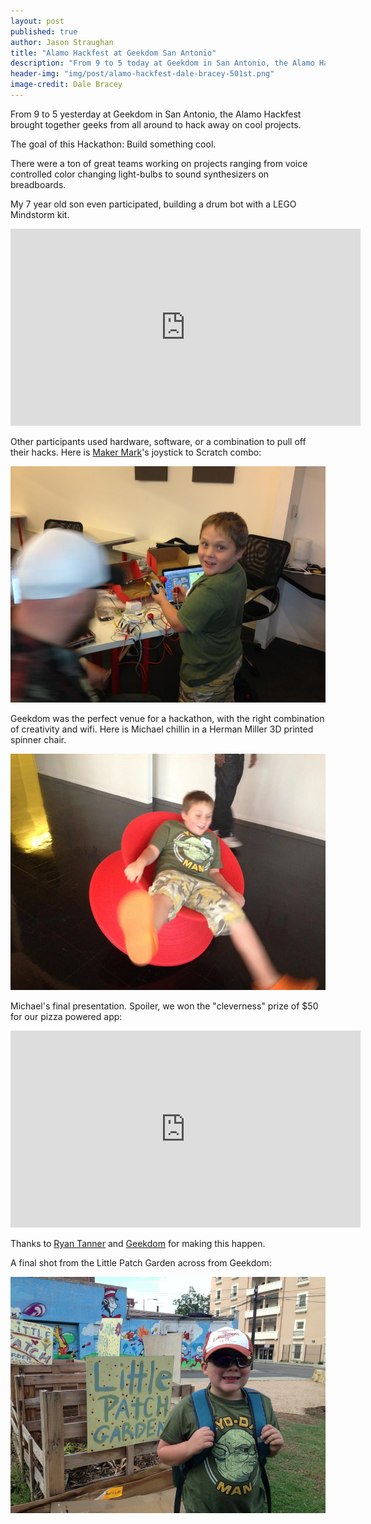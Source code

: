 ```yaml
---
layout: post
published: true
author: Jason Straughan
title: "Alamo Hackfest at Geekdom San Antonio"
description: "From 9 to 5 today at Geekdom in San Antonio, the Alamo Hackfest brought together geeks from all around to hack away on cool projects."
header-img: "img/post/alamo-hackfest-dale-bracey-501st.png"
image-credit: Dale Bracey
---
```


From 9 to 5 yesterday at Geekdom in San Antonio, the Alamo Hackfest brought together geeks from all around to hack away on cool projects.

The goal of this Hackathon: Build something cool.

There were a ton of great teams working on projects ranging from voice controlled color changing light-bulbs to sound synthesizers on breadboards.

My 7 year old son even participated, building a drum bot with a LEGO Mindstorm kit.

<iframe src="https://www.facebook.com/plugins/video.php?href=https%3A%2F%2Fwww.facebook.com%2Fjdstraughan%2Fvideos%2F10151599725473621%2F&show_text=0&width=560" width="560" height="315" style="border:none;overflow:hidden" scrolling="no" frameborder="0" allowTransparency="true" allowFullScreen="true"></iframe>

Other participants used hardware, software, or a combination to pull off their hacks. Here is [Maker Mark](https://www.linkedin.com/in/makermark)'s joystick to Scratch combo:

![Scratch Game with Maker Mark](/img/post/scratch-maker-mark.jpg)

Geekdom was the perfect venue for a hackathon, with the right combination of creativity and wifi. Here is Michael chillin in a Herman Miller 3D printed spinner chair.

![Herman Miller 3D Printed Chair at Geekdom](/img/post/michael-hm-chair.jpg)

Michael's final presentation. Spoiler, we won the "cleverness" prize of $50 for our pizza powered app:

<iframe src="https://www.facebook.com/plugins/video.php?href=https%3A%2F%2Fwww.facebook.com%2Fjdstraughan%2Fvideos%2F10151600857818621%2F&show_text=0&width=560" width="560" height="315" style="border:none;overflow:hidden" scrolling="no" frameborder="0" allowTransparency="true" allowFullScreen="true"></iframe>

Thanks to [Ryan Tanner](https://twitter.com/youfoundryan) and [Geekdom](https://geekdom.com/) for making this happen.

A final shot from the Little Patch Garden across from Geekdom:

![Little Patch Garden - San Antonio, TX](/img/post/michael-little-patch-garden.jpg)
